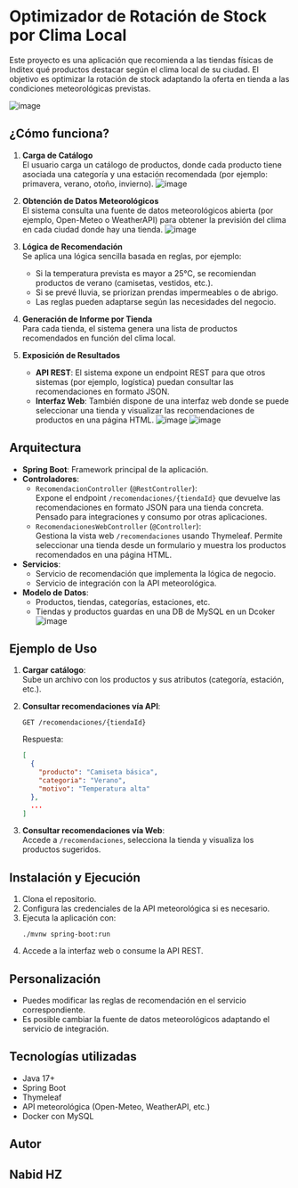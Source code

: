 # Optimizador de Rotación de Stock por Clima Local

Este proyecto es una aplicación que recomienda a las tiendas físicas de Inditex qué productos destacar según el clima local de su ciudad. El objetivo es optimizar la rotación de stock adaptando la oferta en tienda a las condiciones meteorológicas previstas.

![image](https://github.com/user-attachments/assets/cb6dc5e7-1242-47c7-8e23-e11b8dae02e2)


## ¿Cómo funciona?

1. **Carga de Catálogo**  
   El usuario carga un catálogo de productos, donde cada producto tiene asociada una categoría y una estación recomendada (por ejemplo: primavera, verano, otoño, invierno).
   ![image](https://github.com/user-attachments/assets/c1e1821c-9dd9-4077-a998-ba0d12574320)


3. **Obtención de Datos Meteorológicos**  
   El sistema consulta una fuente de datos meteorológicos abierta (por ejemplo, Open-Meteo o WeatherAPI) para obtener la previsión del clima en cada ciudad donde hay una tienda.
![image](https://github.com/user-attachments/assets/e196d0a7-27e8-499f-aa38-daff9564d097)

4. **Lógica de Recomendación**  
   Se aplica una lógica sencilla basada en reglas, por ejemplo:
   - Si la temperatura prevista es mayor a 25°C, se recomiendan productos de verano (camisetas, vestidos, etc.).
   - Si se prevé lluvia, se priorizan prendas impermeables o de abrigo.
   - Las reglas pueden adaptarse según las necesidades del negocio.

5. **Generación de Informe por Tienda**  
   Para cada tienda, el sistema genera una lista de productos recomendados en función del clima local.

6. **Exposición de Resultados**  
   - **API REST**: El sistema expone un endpoint REST para que otros sistemas (por ejemplo, logística) puedan consultar las recomendaciones en formato JSON.
   - **Interfaz Web**: También dispone de una interfaz web donde se puede seleccionar una tienda y visualizar las recomendaciones de productos en una página HTML.
     ![image](https://github.com/user-attachments/assets/1b310103-075d-44ce-a353-ac5e8548e1d9)
     ![image](https://github.com/user-attachments/assets/0d6ee6d9-75fc-4bcd-b45b-272e260fdcc8)


## Arquitectura

- **Spring Boot**: Framework principal de la aplicación.
- **Controladores**:
  - `RecomendacionController` (`@RestController`):  
    Expone el endpoint `/recomendaciones/{tiendaId}` que devuelve las recomendaciones en formato JSON para una tienda concreta. Pensado para integraciones y consumo por otras aplicaciones.
  - `RecomendacionesWebController` (`@Controller`):  
    Gestiona la vista web `/recomendaciones` usando Thymeleaf. Permite seleccionar una tienda desde un formulario y muestra los productos recomendados en una página HTML.
- **Servicios**:
  - Servicio de recomendación que implementa la lógica de negocio.
  - Servicio de integración con la API meteorológica.
- **Modelo de Datos**:
  - Productos, tiendas, categorías, estaciones, etc.
  - Tiendas y productos guardas en una DB de MySQL en un Dcoker
    ![image](https://github.com/user-attachments/assets/5fb6e0d8-5477-4888-bb17-b23274a22e52)


## Ejemplo de Uso

1. **Cargar catálogo**:  
   Sube un archivo con los productos y sus atributos (categoría, estación, etc.).

2. **Consultar recomendaciones vía API**:  
   ```
   GET /recomendaciones/{tiendaId}
   ```
   Respuesta:
   ```json
   [
     {
       "producto": "Camiseta básica",
       "categoria": "Verano",
       "motivo": "Temperatura alta"
     },
     ...
   ]
   ```

3. **Consultar recomendaciones vía Web**:  
   Accede a `/recomendaciones`, selecciona la tienda y visualiza los productos sugeridos.

## Instalación y Ejecución

1. Clona el repositorio.
2. Configura las credenciales de la API meteorológica si es necesario.
3. Ejecuta la aplicación con:
   ```
   ./mvnw spring-boot:run
   ```
4. Accede a la interfaz web o consume la API REST.

## Personalización

- Puedes modificar las reglas de recomendación en el servicio correspondiente.
- Es posible cambiar la fuente de datos meteorológicos adaptando el servicio de integración.

## Tecnologías utilizadas

- Java 17+
- Spring Boot
- Thymeleaf
- API meteorológica (Open-Meteo, WeatherAPI, etc.)
- Docker con MySQL

## Autor

Nabid HZ
---

